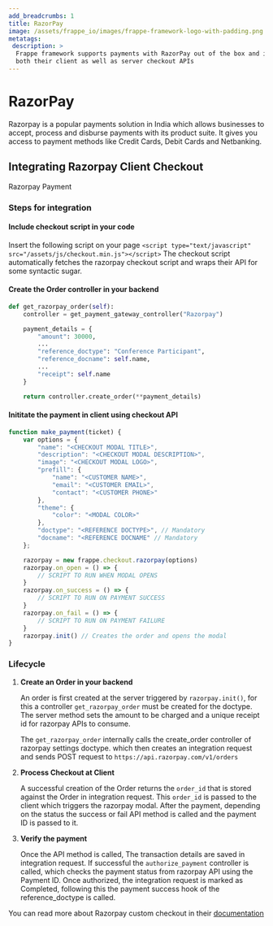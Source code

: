 ```yaml
---
add_breadcrumbs: 1
title: RazorPay
image: /assets/frappe_io/images/frappe-framework-logo-with-padding.png
metatags:
 description: >
  Frappe framework supports payments with RazorPay out of the box and includes
  both their client as well as server checkout APIs
---
```


# RazorPay
Razorpay is a popular payments solution in India which allows businesses to accept, process and disburse payments with its product suite. It gives you access to payment methods like Credit Cards, Debit Cards and Netbanking.

## Integrating Razorpay Client Checkout
Razorpay Payment

### Steps for integration
#### Include checkout script in your code

Insert the following script on your page `<script type="text/javascript" src="/assets/js/checkout.min.js"></script>`
The checkout script automatically fetches the razorpay checkout script and wraps their API for some syntactic sugar.

#### Create the Order controller in your backend

```python
def get_razorpay_order(self):
	controller = get_payment_gateway_controller("Razorpay")

	payment_details = {
		"amount": 30000,
		...
		"reference_doctype": "Conference Participant",
		"reference_docname": self.name,
		...
		"receipt": self.name
	}

	return controller.create_order(**payment_details)
```

#### Inititate the payment in client using checkout API

```javascript
function make_payment(ticket) {
	var options = {
		"name": "<CHECKOUT MODAL TITLE>",
		"description": "<CHECKOUT MODAL DESCRIPTION>",
		"image": "<CHECKOUT MODAL LOGO>",
		"prefill": {
			"name": "<CUSTOMER NAME>",
			"email": "<CUSTOMER EMAIL>",
			"contact": "<CUSTOMER PHONE>"
		},
		"theme": {
			"color": "<MODAL COLOR>"
		},
		"doctype": "<REFERENCE DOCTYPE>", // Mandatory
		"docname": "<REFERENCE DOCNAME" // Mandatory
	};

	razorpay = new frappe.checkout.razorpay(options)
	razorpay.on_open = () => {
		// SCRIPT TO RUN WHEN MODAL OPENS
	}
	razorpay.on_success = () => {
		// SCRIPT TO RUN ON PAYMENT SUCCESS
	}
	razorpay.on_fail = () => {
		// SCRIPT TO RUN ON PAYMENT FAILURE
	}
	razorpay.init() // Creates the order and opens the modal
}
```

### Lifecycle
1. **Create an Order in your backend**

	An order is first created at the server triggered by `razorpay.init()`, for this a controller `get_razorpay_order` must be created for the doctype. The server method sets the amount to be charged and a unique receipt id for razorpay APIs to consume.

	The `get_razorpay_order` internally calls the create_order controller of razorpay settings doctype. which then creates an integration request and sends POST request to `https://api.razorpay.com/v1/orders`

1. **Process Checkout at Client**

	A successful creation of the Order returns the `order_id` that is stored against the Order in integration request. This `order_id` is passed to the client which triggers the razorpay modal. After the payment, depending on the status the success or fail API method is called and the payment ID is passed to it.

1. **Verify the payment**

	Once the API method is called, The transaction details are saved in integration request. If successful the `authorize_payment` controller is called, which checks the payment status from razorpay API using the Payment ID. Once authorized, the integration request is marked as Completed, following this the payment success hook of the reference_doctype is called.

You can read more about Razorpay custom checkout in their [documentation](https://razorpay.com/docs/payment-gateway/web-integration/custom/)
